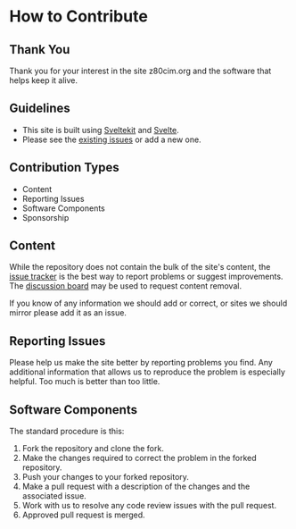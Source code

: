 # How to Contribute

## Thank You

Thank you for your interest in the site z80cim.org and the software that helps keep it alive.

## Guidelines

- This site is built using [Sveltekit](https://kit.svelte.dev/docs) and [Svelte](https://svelte.dev/).
- Please see the [existing issues](https://github.com/samplx/z80cim-site/issues) or add a new one.

## Contribution Types

* Content
* Reporting Issues
* Software Components
* Sponsorship

## Content

While the repository does not contain the bulk of the site's content,
the [issue tracker](https://github.com/samplx/z80cim-site/issues)
is the best way to report problems or suggest improvements.
The [discussion board](https://github.com/samplx/z80cim-site/discussions)
may be used to request content removal.

If you know of any information we should add or correct, or sites we should mirror
please add it as an issue.

## Reporting Issues

Please help us make the site better by reporting problems you find.
Any additional information that allows us to reproduce the problem
is especially helpful. Too much is better than too little.

## Software Components

The standard procedure is this:

1. Fork the repository and clone the fork.
2. Make the changes required to correct the problem in the forked repository.
3. Push your changes to your forked repository.
4. Make a pull request with a description of the changes and the associated issue.
5. Work with us to resolve any code review issues with the pull request.
6. Approved pull request is merged.
